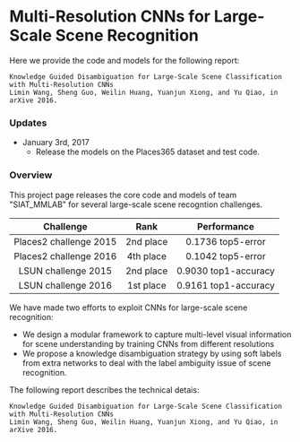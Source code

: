 # Multi-Resolution CNNs for Large-Scale Scene Recognition
Here we provide the code and models for the following report:

    Knowledge Guided Disambiguation for Large-Scale Scene Classification with Multi-Resolution CNNs
    Limin Wang, Sheng Guo, Weilin Huang, Yuanjun Xiong, and Yu Qiao, in arXive 2016.

### Updates
- January 3rd, 2017
  * Release the models on the Places365 dataset and test code.

### Overview
This project page releases the core code and models of team "SIAT_MMLAB" for several large-scale scene recogntion challenges.

|        Challenge    | Rank | Performance |
|:-------------------:|:--------------:|:--------------:|
| Places2 challenge 2015 |    2nd place   |    0.1736 top5-error   |
| Places2 challenge 2016 |    4th place   |    0.1042 top5-error   |
| LSUN challenge 2015 |    2nd place   |    0.9030 top1-accuracy   |
| LSUN challenge 2016 |    1st place   |    0.9161 top1-accuracy   |

We have made two efforts to exploit CNNs for large-scale scene recognition:
- We design a modular framework to capture multi-level visual information for scene understanding by training CNNs from different resolutions
- We propose a knowledge disambiguation strategy by using soft labels from extra networks to deal with the label ambiguity issue of scene recognition.

The following report describes the technical detais:

    Knowledge Guided Disambiguation for Large-Scale Scene Classification with Multi-Resolution CNNs
    Limin Wang, Sheng Guo, Weilin Huang, Yuanjun Xiong, and Yu Qiao, in arXive 2016.




